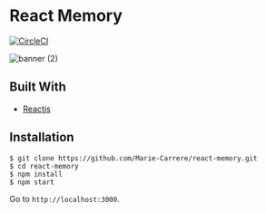 # React Memory
[![CircleCI](https://circleci.com/gh/Marie-Carrere/react-memory/tree/master.svg?style=svg)](https://circleci.com/gh/Marie-Carrere/react-memory/tree/master)

![banner (2)](https://user-images.githubusercontent.com/30493337/61938741-12fa7280-af92-11e9-86c4-7eca5a7a9485.png)

## Built With
* [Reactjs](https://nextjs.org/)


## Installation

```
$ git clone https://github.com/Marie-Carrere/react-memory.git
$ cd react-memory
$ npm install
$ npm start
```

Go to `http://localhost:3000`.